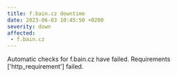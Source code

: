 ```yaml
---
title: f.bain.cz downtime
date: 2023-06-03 10:45:50 +0200
severity: down
affected:
 - f.bain.cz
---
```

Automatic checks for f.bain.cz have failed. Requirements ['http_requirement'] failed.
